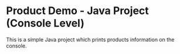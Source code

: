 # Product Demo - Java Project (Console Level)
This is a simple Java project which prints products information on the console.
